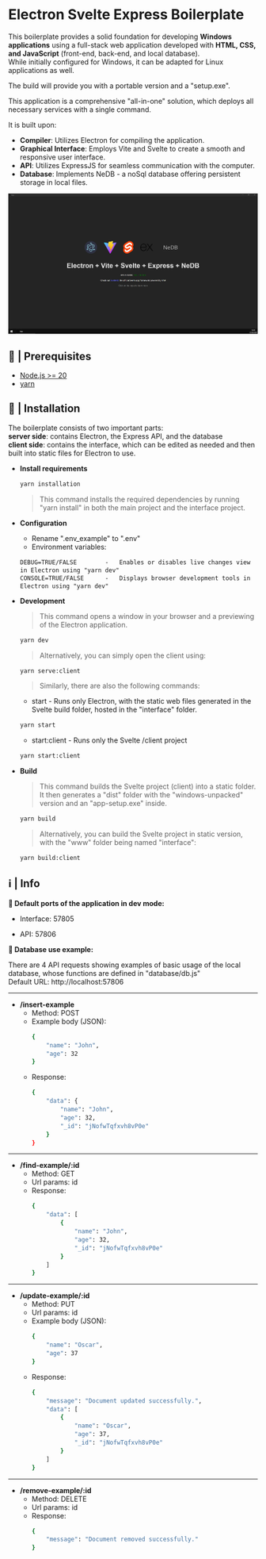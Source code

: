 
# Electron Svelte Express Boilerplate

This boilerplate provides a solid foundation for developing **Windows applications** using a full-stack web application developed with **HTML, CSS, and JavaScript** (front-end, back-end, and local database).  
While initially configured for Windows, it can be adapted for Linux applications as well.

The build will provide you with a portable version and a "setup.exe".

This application is a comprehensive "all-in-one" solution, which deploys all necessary services with a single command.

It is built upon:

- **Compiler**: Utilizes Electron for compiling the application.
- **Graphical Interface**: Employs Vite and Svelte to create a smooth and responsive user interface.
- **API**: Utilizes ExpressJS for seamless communication with the computer.
- **Database**: Implements NeDB - a noSql database offering persistent storage in local files.

![screenshot](./screenshot.jpg)

## 🚧 | Prerequisites
- [Node.js >= 20](https://nodejs.org/en/download/)
- [yarn](https://classic.yarnpkg.com/lang/en/docs/install/#windows-stable)

## 📝 | Installation

The boilerplate consists of two important parts:  
**server side**: contains Electron, the Express API, and the database  
**client side**: contains the interface, which can be edited as needed and then built into static files for Electron to use.

- **Install requirements**
    ```bash
    yarn installation
    ```
    > This command installs the required dependencies by running "yarn install" in both the main project and the interface project.

- **Configuration**
    - Rename ".env_example" to ".env"
    - Environment variables:
    ```plaintext
    DEBUG=TRUE/FALSE        -   Enables or disables live changes view in Electron using "yarn dev"
    CONSOLE=TRUE/FALSE      -   Displays browser development tools in Electron using "yarn dev"
    ```

- **Development**
    > This command opens a window in your browser and a previewing of the Electron application.
    ```bash
    yarn dev
    ```
    > Alternatively, you can simply open the client using:
    ```bash
    yarn serve:client
    ```
    > Similarly, there are also the following commands:  
    - start - Runs only Electron, with the static web files generated in the Svelte build folder, hosted in the "interface" folder.  
    ```bash
    yarn start
    ```
    - start:client - Runs only the Svelte /client project
    ```bash
    yarn start:client
    ```

- **Build**
    > This command builds the Svelte project (client) into a static folder. It then generates a "dist" folder with the "windows-unpacked" version and an "app-setup.exe" inside.
    ```bash
    yarn build
    ```
    > Alternatively, you can build the Svelte project in static version, with the "www" folder being named "interface":
    ```bash
    yarn build:client
    ```

## ℹ | Info
**🔴 Default ports of the application in dev mode:**

- Interface: 57805

- API: 57806

**🔴 Database use example:**  

There are 4 API requests showing examples of basic usage of the local database, whose functions are defined in "database/db.js"  
Default URL: http://localhost:57806
***
- **/insert-example**  
    - Method: POST
    - Example body (JSON):  
        ```bash
        {
            "name": "John",
            "age": 32
        }
        ```
    - Response:
        ```bash
        {
            "data": {
                "name": "John",
                "age": 32,
                "_id": "jNofwTqfxvh8vP0e"
            }
        }
        ```
***
- **/find-example/:id**
    - Method: GET
    - Url params: id
    - Response:
        ```bash
        {
            "data": [
                {
                    "name": "John",
                    "age": 32,
                    "_id": "jNofwTqfxvh8vP0e"
                }
            ]
        }
        ```
***
- **/update-example/:id**
    - Method: PUT
    - Url params: id
    - Example body (JSON):  
        ```bash
        {
            "name": "Oscar",
            "age": 37
        }
        ```
    - Response:
        ```bash
        {
            "message": "Document updated successfully.",
            "data": [
                {
                    "name": "Oscar",
                    "age": 37,
                    "_id": "jNofwTqfxvh8vP0e"
                }
            ]
        }
        ```
***
- **/remove-example/:id**
    - Method: DELETE
    - Url params: id
    - Response:
        ```bash
        {
            "message": "Document removed successfully."
        }
        ```